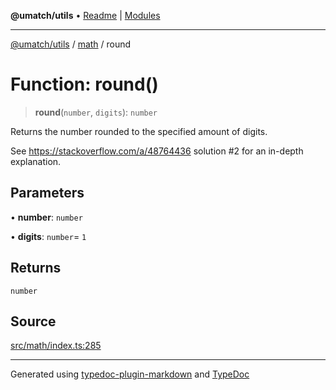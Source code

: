 **@umatch/utils** • [Readme](../../index.md) \| [Modules](../../modules.md)

***

[@umatch/utils](../../modules.md) / [math](../index.md) / round

# Function: round()

> **round**(`number`, `digits`): `number`

Returns the number rounded to the specified amount of digits.

See https://stackoverflow.com/a/48764436 solution #2 for an
in-depth explanation.

## Parameters

• **number**: `number`

• **digits**: `number`= `1`

## Returns

`number`

## Source

[src/math/index.ts:285](https://github.com/umatch-oficial/utils/blob/ed8915b/src/math/index.ts#L285)

***

Generated using [typedoc-plugin-markdown](https://www.npmjs.com/package/typedoc-plugin-markdown) and [TypeDoc](https://typedoc.org/)
